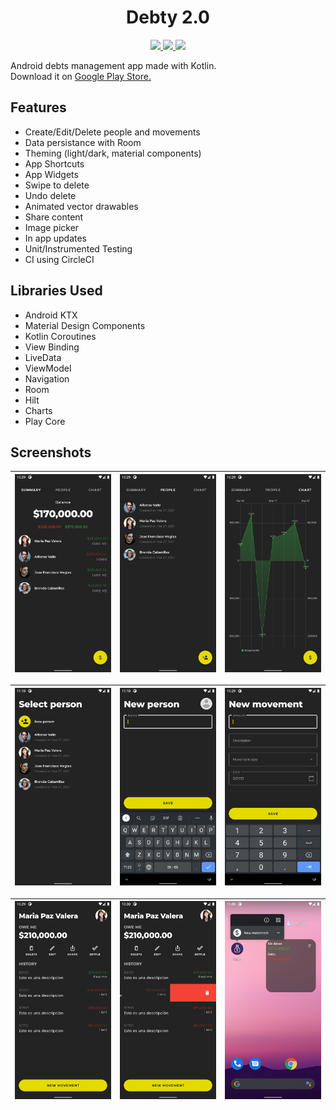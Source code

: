 <h1 align="center">
    Debty 2.0
</h1>

<p align="center">
    <a href="https://circleci.com/gh/fabirt/debty-v2" target="_blank">
        <img src="https://circleci.com/gh/fabirt/debty-v2.svg?style=shield" />
    </a>
    <a href="https://circleci.com/gh/fabirt/debty-v2" target="_blank">
        <img src="https://img.shields.io/github/license/fabirt/debty-v2" />
    </a>
    <a href="https://circleci.com/gh/fabirt/debty-v2" target="_blank">
        <img src="https://img.shields.io/github/stars/fabirt/debty-v2" />
    </a>
</p>

Android debts management app made with Kotlin. <br/>
Download it on
<a href="https://play.google.com/store/apps/details?id=com.fabirt.debty2" target="_blank">
    Google Play Store.
</a>

## Features
- Create/Edit/Delete people and movements
- Data persistance with Room
- Theming (light/dark, material components)
- App Shortcuts
- App Widgets
- Swipe to delete
- Undo delete
- Animated vector drawables
- Share content
- Image picker
- In app updates
- Unit/Instrumented Testing
- CI using CircleCI

## Libraries Used
- Android KTX
- Material Design Components
- Kotlin Coroutines
- View Binding
- LiveData
- ViewModel
- Navigation
- Room
- Hilt
- Charts
- Play Core

## Screenshots
| ![Summary](demo/summary.png) | ![People](demo/people.png) | ![Chart](demo/chart.png) |
|----------|:-------------:|:-------------:|

| ![Select person](demo/select_person.png) | ![Create Person](demo/create_person.png) | ![Create Movement](demo/create_movement.png) |
|----------|:-------------:|:-------------:|

| ![People](demo/detail.png) | ![Swipe to delete](demo/delete.png)  | ![App widget and shortcut](demo/widget_shortcut.png) |
|----------|:-------------:|:-------------:|
